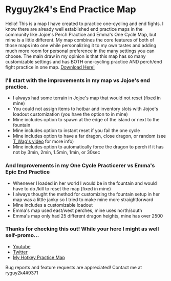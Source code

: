 # Ryguy2k4's End Practice Map

Hello! This is a map I have created to practice one-cycling and end fights. I know there are already well established end practice maps in the community like Jojoe's Perch Practice and Emma's One Cycle Map, but mine is a little different. My map combines the core features of both of those maps into one while personalizing it to my own tastes and adding much more room for personal preference in the many settings you can choose. The main draw in my opinion is that this map has so many customizable settings and has BOTH one-cycling practice AND perch/end fight practice in one map. [Download Here!](https://github.com/Secondairy/ryguy2k4endpractice/releases/download/v1.4.0/Ryguy2k4.End.Practice.v1.4.1.zip)


### I'll start with the improvements in my map vs Jojoe's end practice. 
* I always had some terrain in Jojoe's map that would not reset (fixed in mine)
* You could not assign items to hotbar and inventory slots with Jojoe's loadout customization (you have the option to in mine)
* Mine includes option to spawn at the edge of the island or next to the fountain
* Mine includes option to instant reset if you fail the one cycle
* Mine includes option to have a far dragon, close dragon, or random (see [T_Wag's video](https://youtu.be/0cQXHpDi8ps?t=262) for more info)
* Mine includes option to automatically force the dragon to perch if it has not by 3min, 2min, 1.5min, 1min, or 30sec

### And Improvements in my One Cycle Practicerer vs Emma's Epic End Practice
* Whenever I loaded in her world I would be in the fountain and would have to do /kill to reset the map (fixed in mine)
* I always thought the method for customizing the fountain setup in her map was a little janky so I tried to make mine more straightforward
* Mine includes a customizable loadout
* Emma's map used east/west perches, mine uses north/south
* Emma's map only had 25 different dragon heights, mine has over 2500

### Thanks for checking this out! While your here I might as well self-promo...
* [Youtube](https://www.youtube.com/channel/UC81FHVFRqi0M6ELnmGNmQog)
* [Twitter](https://twitter.com/ryguy2k4)
* [My Hotkey Practice Map](https://cdn.discordapp.com/attachments/405839885509984256/821896625634410546/HotkeyPractice_v2.1.zip)

Bug reports and feature requests are appreciated! Contact me at ryguy2k4#9371
